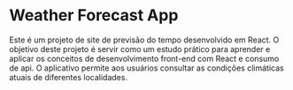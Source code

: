 # Weather Forecast App
Este é um projeto de site de previsão do tempo desenvolvido em React. O objetivo deste projeto é servir como um estudo prático para aprender e aplicar os conceitos de desenvolvimento front-end com React e consumo de api. O aplicativo permite aos usuários consultar as condições climáticas atuais de diferentes localidades.

